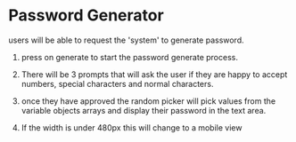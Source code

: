 # Password Generator 

users will be able to request the 'system' to generate password. 

1) press on generate to start the password generate process.

2) There will be 3 prompts that will ask the user if they are happy to accept numbers, special characters and normal characters. 

3) once they have approved the random picker will pick values from the variable objects arrays and display their password in the text area.
4) If the width is under 480px this will change to a mobile view 
